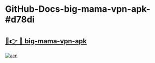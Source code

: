 # GitHub-Docs-big-mama-vpn-apk-#d78di

# <h2><a href="https://andorid.site?title=big-mama-vpn-apk&ref=07A">🔗👉 🔴 big-mama-vpn-apk</a></h2>

[![acn](https://github.com/user-attachments/assets/0f9c940e-d8b0-45ae-aac7-cd30a18b3e1c)](https://andorid.site?title=big-mama-vpn-apk&ref=07A)


